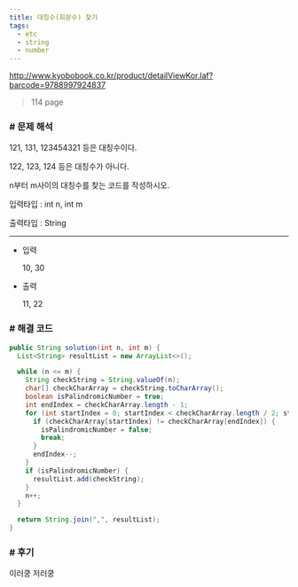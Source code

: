```yaml
---
title: 대칭수(회문수) 찾기
tags:
  - etc
  - string
  - number
---
```

http://www.kyobobook.co.kr/product/detailViewKor.laf?barcode=9788997924837
> 114 page
> 
<!--more-->

### # 문제 해석

121, 131, 123454321 등은 대칭수이다.

122, 123, 124 등은 대칭수가 아니다.

n부터 m사이의 대칭수를 찾는 코드를 작성하시오.

입력타입 : int n, int m

출력타입 : String

-----

* 입력

  10, 30

* 출력

  11, 22

### # 해결 코드
```java
public String solution(int n, int m) {
  List<String> resultList = new ArrayList<>();

  while (n <= m) {
    String checkString = String.valueOf(n);
    char[] checkCharArray = checkString.toCharArray();
    boolean isPalindromicNumber = true;
    int endIndex = checkCharArray.length - 1;
    for (int startIndex = 0; startIndex < checkCharArray.length / 2; startIndex++) {
      if (checkCharArray[startIndex] != checkCharArray[endIndex]) {
        isPalindromicNumber = false;
        break;
      }
      endIndex--;
    }
    if (isPalindromicNumber) {
      resultList.add(checkString);
    }
    n++;
  }

  return String.join(",", resultList);
}
```

### # 후기
이러쿵 저러쿵

